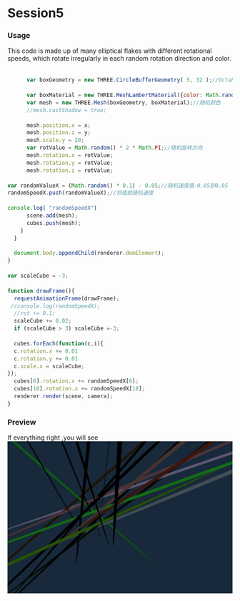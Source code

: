 Session5
========
### Usage ###

This code is made up of many elliptical flakes with different rotational speeds, which rotate irregularly in each random rotation direction and color.

```javascript

      var boxGeometry = new THREE.CircleBufferGeometry( 5, 32 );//OctahedronBufferGeometry(4);

      var boxMaterial = new THREE.MeshLambertMaterial({color: Math.random() * 0xFFFFFF});
      var mesh = new THREE.Mesh(boxGeometry, boxMaterial);//随机颜色
      //mesh.castShadow = true;

      mesh.position.x = x;
      mesh.position.z = y;
      mesh.scale.y = 20;
      var rotValue = Math.random() * 2 * Math.PI;//随机旋转方向
      mesh.rotation.x = rotValue;
      mesh.rotation.y = rotValue;
      mesh.rotation.z = rotValue;

var randomValueX = (Math.random() * 0.1) - 0.05;//随机速度值-0.05到0.05
randomSpeedX.push(randomValueX);//将值给随机速度

console.log( "randomSpeedX")
      scene.add(mesh);
      cubes.push(mesh);
    }
  }

  document.body.appendChild(renderer.domElement);
}

var scaleCube = -3;

function drawFrame(){
  requestAnimationFrame(drawFrame);
 //console.log(randomSpeedX);
  //rot += 0.1;
  scaleCube += 0.02;
  if (scaleCube > 3) scaleCube =-3;

  cubes.forEach(function(c,i){
  c.rotation.x += 0.01
  c.rotation.y += 0.01
  c.scale.x = scaleCube;
});
  cubes[6].rotation.x += randomSpeedX[6];
  cubes[18].rotation.x += randomSpeedX[18];
  renderer.render(scene, camera);
}

```

### Preview ###
If everything right ,you will see
![image](https://github.com/845558128/DAT505_GitHub/blob/master/images/5.png)
